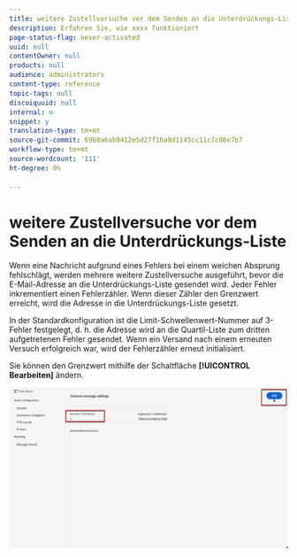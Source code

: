 ```yaml
---
title: weitere Zustellversuche vor dem Senden an die Unterdrückungs-Liste
description: Erfahren Sie, wie xxxx funktioniert
page-status-flag: never-activated
uuid: null
contentOwner: null
products: null
audience: administrators
content-type: reference
topic-tags: null
discoiquuid: null
internal: n
snippet: y
translation-type: tm+mt
source-git-commit: 6988a6ab9412e5d27f1ba9d1145cc11c7c06e7b7
workflow-type: tm+mt
source-wordcount: '111'
ht-degree: 0%

---
```



# weitere Zustellversuche vor dem Senden an die Unterdrückungs-Liste

Wenn eine Nachricht aufgrund eines Fehlers bei einem weichen Absprung fehlschlägt, werden mehrere weitere Zustellversuche ausgeführt, bevor die E-Mail-Adresse an die Unterdrückungs-Liste gesendet wird. Jeder Fehler inkrementiert einen Fehlerzähler. Wenn dieser Zähler den Grenzwert erreicht, wird die Adresse in die Unterdrückungs-Liste gesetzt.

In der Standardkonfiguration ist die Limit-Schwellenwert-Nummer auf 3-Fehler festgelegt, d. h. die Adresse wird an die Quartil-Liste zum dritten aufgetretenen Fehler gesendet. Wenn ein Versand nach einem erneuten Versuch erfolgreich war, wird der Fehlerzähler erneut initialisiert.

Sie können den Grenzwert mithilfe der Schaltfläche **[!UICONTROL Bearbeiten]** ändern.

![](../assets/retries-edition.png)
